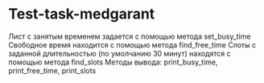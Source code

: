 # Test-task-medgarant

Лист с занятым временем задается с помощью метода set_busy_time
Свободное время находится с помощью метода find_free_time
Слоты с заданной длительностью (по умолчанию 30 минут) находятся с помощью метода find_slots
Методы вывода: print_busy_time, print_free_time, print_slots
